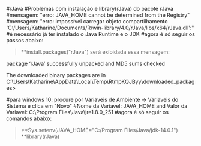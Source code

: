 #rJava
#Problemas com instalação e library(rJava) do pacote rJava 
#mensagem: "erro: JAVA_HOME cannot be determined from the Registry"
#mensagem: "erro: impossível carregar objeto compartilhamento 'C:/Users/Katharine/Documents/R/win-library/4.0/rJava/libs/x64/rJava.dll':"
#é necessário já ter instalado o Java Runtime e o JDK
#agora é só seguir os passos abaixo: 

> **install.packages("rJava")
será exibidada essa mensagem: 

 package ‘rJava’ successfully unpacked and MD5 sums checked

 The downloaded binary packages are in
        C:\Users\Katharine\AppData\Local\Temp\RtmpKQJByy\downloaded_packages>
 
#para windows 10: procure por Variaveis de Ambiente -> Variaveis do Sistema e clica em "Novo"
#Nome da Variavel: JAVA_HOME and Valor da Variavel: C:\Program Files\Java\jre1.8.0_251
#agora é só seguir os comandos abaixo:

> **Sys.setenv(JAVA_HOME="C:/Program Files/Java/jdk-14.0.1")
> **library(rJava)

